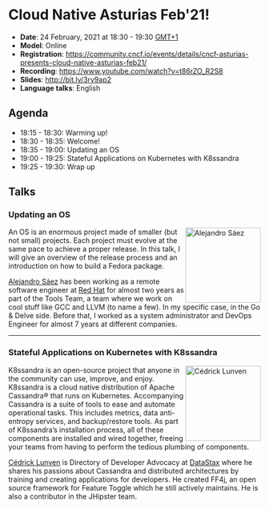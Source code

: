 # Cloud Native Asturias Feb'21!
- **Date**: 24 February, 2021 at 18:30 - 19:30 [GMT+1](https://www.timeanddate.com/worldclock/spain/madrid)
- **Model**: Online
- **Registration**: https://community.cncf.io/events/details/cncf-asturias-presents-cloud-native-asturias-feb21/
- **Recording**: https://www.youtube.com/watch?v=t86rZO_R2S8
- **Slides**: http://bit.ly/3ry9ap2
- **Language talks**: English
## Agenda
- 18:15 - 18:30: Warming up!
- 18:30 - 18:35: Welcome!
- 18:35 - 19:00: Updating an OS
- 19:00 - 19:25: Stateful Applications on Kubernetes with K8ssandra
- 19:25 - 19:30: Wrap up
## Talks
<h3>Updating an OS</h3>
<p>
    <img align="right" width="150" alt="Alejandro Sáez" src="https://media-exp1.licdn.com/dms/image/C4E03AQHmprNT97dqWQ/profile-displayphoto-shrink_800_800/0/1517513927576?e=1617840000&v=beta&t=VS4u8XnBE8zbdcqG6PG0_k4JYqxWBC6HuBa2LYQQVKU"/>
    An OS is an enormous project made of smaller (but not small) projects. Each project must evolve 
    at the same pace to achieve a proper release. In this talk, I will give an overview of the 
    release process and an introduction on how to build a Fedora package.
</p>
<p>
    <a href="https://www.linkedin.com/in/alexsaezm/">Alejandro Sáez</a> has been working as a 
    remote software engineer at <a href="https://www.redhat.com">Red Hat</a> for almost two years as part of the Tools Team, a team 
    where we work on cool stuff like GCC and LLVM (to name a few). In my specific case, in the 
    Go & Delve side. Before that, I worked as a system administrator and DevOps Engineer for 
    almost 7 years at different companies.
</p>

---
<h3>Stateful Applications on Kubernetes with K8ssandra</h3>
<p>
    <img align="right" width="150" alt="Cédrick Lunven" src="https://media-exp1.licdn.com/dms/image/C4D03AQF1Wd3O7d9n7Q/profile-displayphoto-shrink_800_800/0/1603743982833?e=1617840000&v=beta&t=8mWZ5NhU0soR69CXbsEYt_lkCZ14940yX72I7ymhmLU"/>
    K8ssandra is an open-source project that anyone in the community can use, improve, and enjoy. 
    K8ssandra is a cloud native distribution of Apache Cassandra® that runs on Kubernetes. 
    Accompanying Cassandra is a suite of tools to ease and automate operational tasks. This 
    includes metrics, data anti-entropy services, and backup/restore tools. As part of K8ssandra’s 
    installation process, all of these components are installed and wired together, freeing your 
    teams from having to perform the tedious plumbing of components.
</p>
<p>
<a href="https://www.linkedin.com/in/clunven/">Cédrick Lunven</a> is Directory of Developer 
Advocacy at <a href="https://www.datastax.com">DataStax</a> where he shares his passions about Cassandra and distributed architectures 
by training and creating applications for developers. He created FF4j, an open source framework 
for Feature Toggle which he still actively maintains. He is also a contributor in the JHipster team.
</p>
